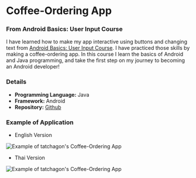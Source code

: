 # Coffee-Ordering App
### From Android Basics: User Input Course
I have learned how to make my app interactive using buttons and changing text from [Android Basics: User Input Course](https://www.udacity.com/course/android-basics-user-input--ud836). I have practiced those skills by making a coffee-ordering app. In this course I learn the basics of Android and Java programming, and take the first step on my journey to becoming an Android developer!

### Details
* **Programming Language:** Java 
* **Framework:** Android
* **Repository:** [Github](https://github.com/tachagon/JustJava)

### Example of Application

* English Version

![Example of tatchagon's Coffee-Ordering App](https://i.imgur.com/ZbacQzk.jpg)

* Thai Version

![Example of tatchagon's Coffee-Ordering App](https://i.imgur.com/HXDymjd.jpg)
